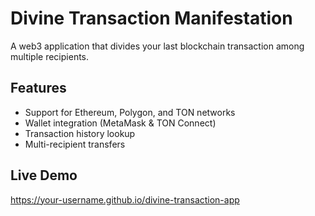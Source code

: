 # Divine Transaction Manifestation

A web3 application that divides your last blockchain transaction among multiple recipients.

## Features
- Support for Ethereum, Polygon, and TON networks
- Wallet integration (MetaMask & TON Connect)
- Transaction history lookup
- Multi-recipient transfers

## Live Demo
https://your-username.github.io/divine-transaction-app